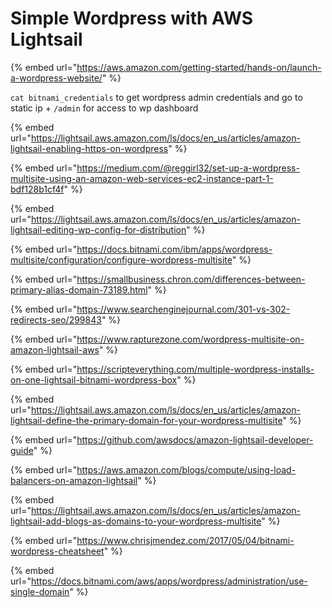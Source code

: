 # Simple Wordpress with AWS Lightsail

{% embed url="https://aws.amazon.com/getting-started/hands-on/launch-a-wordpress-website/" %}

`cat bitnami_credentials` to get wordpress admin credentials and go to static ip + `/admin` for access to wp dashboard

{% embed url="https://lightsail.aws.amazon.com/ls/docs/en_us/articles/amazon-lightsail-enabling-https-on-wordpress" %}

{% embed url="https://medium.com/@reggirl32/set-up-a-wordpress-multisite-using-an-amazon-web-services-ec2-instance-part-1-bdf128b1cf4f" %}

{% embed url="https://lightsail.aws.amazon.com/ls/docs/en_us/articles/amazon-lightsail-editing-wp-config-for-distribution" %}

{% embed url="https://docs.bitnami.com/ibm/apps/wordpress-multisite/configuration/configure-wordpress-multisite" %}

{% embed url="https://smallbusiness.chron.com/differences-between-primary-alias-domain-73189.html" %}

{% embed url="https://www.searchenginejournal.com/301-vs-302-redirects-seo/299843" %}

{% embed url="https://www.rapturezone.com/wordpress-multisite-on-amazon-lightsail-aws" %}

{% embed url="https://scripteverything.com/multiple-wordpress-installs-on-one-lightsail-bitnami-wordpress-box" %}

{% embed url="https://lightsail.aws.amazon.com/ls/docs/en_us/articles/amazon-lightsail-define-the-primary-domain-for-your-wordpress-multisite" %}

{% embed url="https://github.com/awsdocs/amazon-lightsail-developer-guide" %}

{% embed url="https://aws.amazon.com/blogs/compute/using-load-balancers-on-amazon-lightsail" %}

{% embed url="https://lightsail.aws.amazon.com/ls/docs/en_us/articles/amazon-lightsail-add-blogs-as-domains-to-your-wordpress-multisite" %}

{% embed url="https://www.chrisjmendez.com/2017/05/04/bitnami-wordpress-cheatsheet" %}



{% embed url="https://docs.bitnami.com/aws/apps/wordpress/administration/use-single-domain" %}
